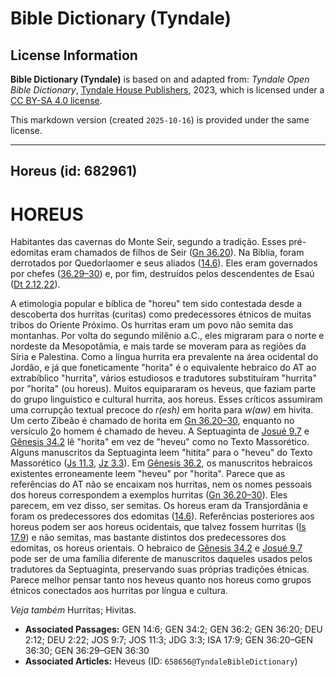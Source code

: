 # Bible Dictionary (Tyndale)

## License Information

**Bible Dictionary (Tyndale)** is based on and adapted from: _Tyndale Open Bible Dictionary_, [Tyndale House Publishers](https://tyndaleopenresources.com/), 2023, which is licensed under a [CC BY-SA 4.0 license](https://creativecommons.org/licenses/by-sa/4.0/legalcode.en).

This markdown version (created `2025-10-16`) is provided under the same license.



--------------------------------

## Horeus (id: 682961)

HOREUS
======

Habitantes das cavernas do Monte Seir, segundo a tradição. Esses pré\-edomitas eram chamados de filhos de Seir ([Gn 36\.20](https://ref.ly/Gen36:20)). Na Bíblia, foram derrotados por Quedorlaomer e seus aliados ([14\.6](https://ref.ly/Gen14:6)). Eles eram governados por chefes ([36\.29–30](https://ref.ly/Gen36:29-Gen36:30)) e, por fim, destruídos pelos descendentes de Esaú ([Dt 2\.12,22](https://ref.ly/Deut2:12,Deut2:22)).

A etimologia popular e bíblica de "horeu" tem sido contestada desde a descoberta dos hurritas (curitas) como predecessores étnicos de muitas tribos do Oriente Próximo. Os hurritas eram um povo não semita das montanhas. Por volta do segundo milênio a.C., eles migraram para o norte e nordeste da Mesopotâmia, e mais tarde se moveram para as regiões da Síria e Palestina. Como a língua hurrita era prevalente na área ocidental do Jordão, e já que foneticamente "horita" é o equivalente hebraico do AT ao extrabíblico "hurrita", vários estudiosos e tradutores substituíram "hurrita" por "horita" (ou horeus). Muitos equipararam os heveus, que faziam parte do grupo linguístico e cultural hurrita, aos horeus. Esses críticos assumiram uma corrupção textual precoce do *r(esh)* em ho*r*ita para *w(aw)* em hi*v*ita. Um certo Zibeão é chamado de horita em [Gn 36\.20–30](https://ref.ly/Gen36:20-Gen36:30), enquanto no versículo [2](https://ref.ly/Gen36:2)o homem é chamado de heveu. A Septuaginta de [Josué 9\.7](https://ref.ly/Josh9:7) e [Gênesis 34\.2](https://ref.ly/Gen34:2) lê "horita" em vez de "heveu" como no Texto Massorético. Alguns manuscritos da Septuaginta leem "hitita" para o "heveu" do Texto Massorético ([Js 11\.3](https://ref.ly/Josh11:3), [Jz 3\.3](https://ref.ly/Judg3:3)). Em [Gênesis 36\.2](https://ref.ly/Gen36:2), os manuscritos hebraicos existentes erroneamente leem "heveu" por "horita". Parece que as referências do AT não se encaixam nos hurritas, nem os nomes pessoais dos horeus correspondem a exemplos hurritas ([Gn 36\.20–30](https://ref.ly/Gen36:20-Gen36:30)). Eles parecem, em vez disso, ser semitas. Os horeus eram da Transjordânia e foram os predecessores dos edomitas ([14\.6](https://ref.ly/Gen14:6)). Referências posteriores aos horeus podem ser aos horeus ocidentais, que talvez fossem hurritas ([Is 17\.9](https://ref.ly/Isa17:9)) e não semitas, mas bastante distintos dos predecessores dos edomitas, os horeus orientais. O hebraico de [Gênesis 34\.2](https://ref.ly/Gen34:2) e [Josué 9\.7](https://ref.ly/Josh9:7) pode ser de uma família diferente de manuscritos daqueles usados pelos tradutores da Septuaginta, preservando suas próprias tradições étnicas. Parece melhor pensar tanto nos heveus quanto nos horeus como grupos étnicos conectados aos hurritas por língua e cultura.

*Veja também* Hurritas; Hivitas.

* **Associated Passages:** GEN 14:6; GEN 34:2; GEN 36:2; GEN 36:20; DEU 2:12; DEU 2:22; JOS 9:7; JOS 11:3; JDG 3:3; ISA 17:9; GEN 36:20–GEN 36:30; GEN 36:29–GEN 36:30
* **Associated Articles:** Heveus (ID: `658656@TyndaleBibleDictionary`)


